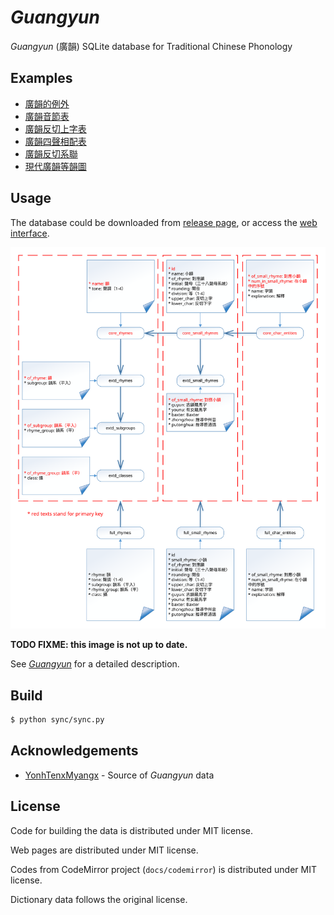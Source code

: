 # _Guangyun_

_Guangyun_ (廣韻) SQLite database for Traditional Chinese Phonology

## Examples

* [廣韻的例外](https://sgalal.github.io/Guangyun/notebook/廣韻的例外.html)
* [廣韻音節表](https://sgalal.github.io/Guangyun/notebook/廣韻音節表.html)
* [廣韻反切上字表](https://sgalal.github.io/Guangyun/notebook/廣韻反切上字表.html)
* [廣韻四聲相配表](https://sgalal.github.io/Guangyun/notebook/廣韻四聲相配表.html)
* [廣韻反切系聯](https://sgalal.github.io/Guangyun/notebook/廣韻反切系聯.html)
* [現代廣韻等韻圖](https://sgalal.github.io/Guangyun/example/yonhdo.html)

## Usage

The database could be downloaded from [release page](https://github.com/sgalal/Guangyun/releases), or access the [web interface](https://github.com/sgalal/Guangyun).

![Tables](tables.svg)

**TODO FIXME: this image is not up to date.**

See [_Guangyun_](https://sgalal.github.io/Ghehlien/guangyun.html) for a detailed description.

## Build

```sh
$ python sync/sync.py
```

## Acknowledgements

* [YonhTenxMyangx](https://github.com/BYVoid/ytenx) - Source of _Guangyun_ data

## License

Code for building the data is distributed under MIT license.

Web pages are distributed under MIT license.

Codes from CodeMirror project (`docs/codemirror`) is distributed under MIT license.

Dictionary data follows the original license.
